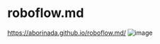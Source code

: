 # roboflow.md
https://aborinada.github.io/roboflow.md/
![image](https://user-images.githubusercontent.com/97913101/194525631-f24673ca-7625-48c6-85bf-6a78ff1029e6.png)
